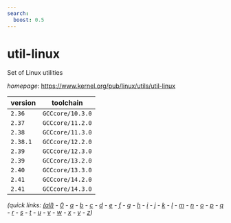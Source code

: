 ```yaml
---
search:
  boost: 0.5
---
```

# util-linux

Set of Linux utilities

*homepage*: <https://www.kernel.org/pub/linux/utils/util-linux>

version | toolchain
--------|----------
``2.36`` | ``GCCcore/10.3.0``
``2.37`` | ``GCCcore/11.2.0``
``2.38`` | ``GCCcore/11.3.0``
``2.38.1`` | ``GCCcore/12.2.0``
``2.39`` | ``GCCcore/12.3.0``
``2.39`` | ``GCCcore/13.2.0``
``2.40`` | ``GCCcore/13.3.0``
``2.41`` | ``GCCcore/14.2.0``
``2.41`` | ``GCCcore/14.3.0``


*(quick links: [(all)](../index.md) - [0](../0/index.md) - [a](../a/index.md) - [b](../b/index.md) - [c](../c/index.md) - [d](../d/index.md) - [e](../e/index.md) - [f](../f/index.md) - [g](../g/index.md) - [h](../h/index.md) - [i](../i/index.md) - [j](../j/index.md) - [k](../k/index.md) - [l](../l/index.md) - [m](../m/index.md) - [n](../n/index.md) - [o](../o/index.md) - [p](../p/index.md) - [q](../q/index.md) - [r](../r/index.md) - [s](../s/index.md) - [t](../t/index.md) - [u](../u/index.md) - [v](../v/index.md) - [w](../w/index.md) - [x](../x/index.md) - [y](../y/index.md) - [z](../z/index.md))*

